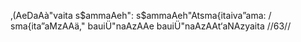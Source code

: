 ‚(AeDaAà"vaita s$ammaAeh": s$ammaAeh"Atsma{itaiva”ama: /
sma{ita”aMzAAä," bauiÜ"naAzAAe bauiÜ"naAzAAt‘aNAzyaita //63//